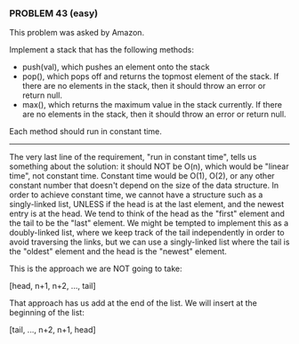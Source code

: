 ### PROBLEM 43 (easy)

This problem was asked by Amazon.

Implement a stack that has the following methods:

- push(val), which pushes an element onto the stack
- pop(), which pops off and returns the topmost element of the stack. If there are no elements in the stack, then it should throw an error or return null.
- max(), which returns the maximum value in the stack currently. If there are no elements in the stack, then it should throw an error or return null.

Each method should run in constant time.

---
The very last line of the requirement, "run in constant time", tells us something about the solution: it should NOT be O(n), which would be "linear time", not constant time. Constant time would be O(1), O(2), or any other constant number that doesn't depend on the size of the data structure. In order to achieve constant time, we cannot have a structure such as a singly-linked list, UNLESS if the head is at the last element, and the newest entry is at the head. We tend to think of the head as the "first" element and the tail to be the "last" element. We might be tempted to implement this as a doubly-linked list, where we keep track of the tail independently in order to avoid traversing the links, but we can use a singly-linked list where the tail is the "oldest" element and the head is the "newest" element.

This is the approach we are NOT going to take:

[head, n+1, n+2, ..., tail]

That approach has us add at the end of the list. We will insert at the beginning of the list:

[tail, ..., n+2, n+1, head]